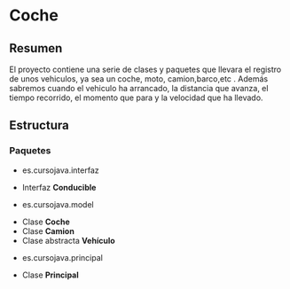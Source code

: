 # Coche
## Resumen
El proyecto contiene una serie de clases y paquetes que llevara el registro de unos vehiculos, ya sea un coche, moto, camion,barco,etc . 
Además sabremos cuando el vehiculo ha arrancado, la distancia que avanza, el tiempo recorrido, el momento que para y la velocidad que ha llevado.

## Estructura
### Paquetes
* es.cursojava.interfaz
 - Interfaz **Conducible**
* es.cursojava.model
 - Clase **Coche** 
 - Clase **Camion**
 - Clase abstracta **Vehículo** 
* es.cursojava.principal
 - Clase **Principal**
